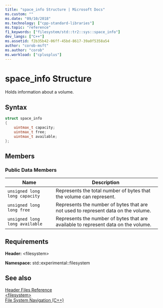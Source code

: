 ```yaml
---
title: "space_info Structure | Microsoft Docs"
ms.custom: ""
ms.date: "09/10/2018"
ms.technology: ["cpp-standard-libraries"]
ms.topic: "reference"
f1_keywords: ["filesystem/std::tr2::sys::space_info"]
dev_langs: ["C++"]
ms.assetid: f2b35b42-06ff-45bd-8617-39a0f5358a54
author: "corob-msft"
ms.author: "corob"
ms.workload: ["cplusplus"]
---
```

# space_info Structure

Holds information about a volume.

## Syntax

```cpp
struct space_info
{
    uintmax_t capacity;
    uintmax_t free;
    uintmax_t available;
};
```

## Members

### Public Data Members

|Name|Description|
|----------|-----------------|
|`unsigned long long capacity`|Represents the total number of bytes that the volume can represent.|
|`unsigned long long free`|Represents the number of bytes that are not used to represent data on the volume.|
|`unsigned long long available`|Represents the number of bytes that are available to represent data on the volume.|

## Requirements

**Header:** \<filesystem>

**Namespace:** std::experimental::filesystem

## See also

[Header Files Reference](../standard-library/cpp-standard-library-header-files.md)<br/>
[\<filesystem>](../standard-library/filesystem.md)<br/>
[File System Navigation (C++)](../standard-library/file-system-navigation.md)<br/>
